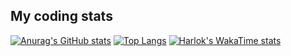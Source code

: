 ## My coding stats

[![Anurag's GitHub stats](https://github-readme-stats-bloodlanterns-projects.vercel.app/api?username=BloodLantern)](https://github.com/BloodLantern/github-readme-stats)
[![Top Langs](https://github-readme-stats-bloodlanterns-projects.vercel.app/api/top-langs/?username=BloodLantern&layout=donut)](https://github.com/BloodLantern/github-readme-stats)
[![Harlok's WakaTime stats](https://github-readme-stats-bloodlanterns-projects.vercel.app/api/wakatime?username=BloodLantern)](https://github.com/BloodLantern/github-readme-stats)
